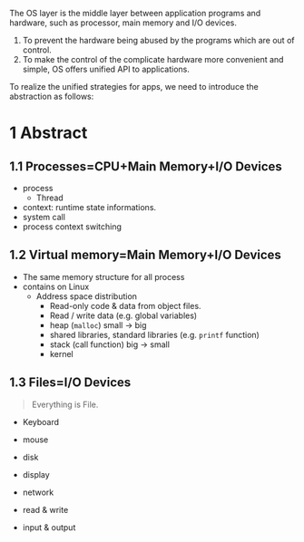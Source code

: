 
The OS layer is the middle layer between application programs and hardware, such as processor, main memory and I/O devices.
1. To prevent the hardware being abused by the programs which are out of control.
2. To make the control of the complicate hardware more convenient and simple, OS offers unified API to applications.

To realize the unified strategies for apps, we need to introduce the abstraction as follows:
# 1 Abstract
## 1.1 Processes=CPU+Main Memory+I/O Devices

- process
	- Thread
- context: runtime state informations.
- system call
- process context switching
## 1.2 Virtual memory=Main Memory+I/O Devices
- The same memory structure for all process
- contains on Linux
	- Address space distribution
		- Read-only code & data from object files.
		- Read / write data (e.g. global variables)
		- heap (`malloc`) small → big
		- shared libraries, standard libraries (e.g. `printf` function)
		- stack (call function) big → small
		- kernel
## 1.3 Files=I/O Devices
> Everything is File.

- Keyboard
- mouse
- disk
- display
- network

- read & write
- input & output